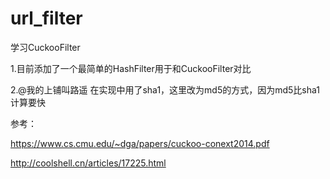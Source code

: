 # url_filter
学习CuckooFilter

1.目前添加了一个最简单的HashFilter用于和CuckooFilter对比

2.@我的上铺叫路遥 在实现中用了sha1，这里改为md5的方式，因为md5比sha1计算要快

参考：

https://www.cs.cmu.edu/~dga/papers/cuckoo-conext2014.pdf

http://coolshell.cn/articles/17225.html
